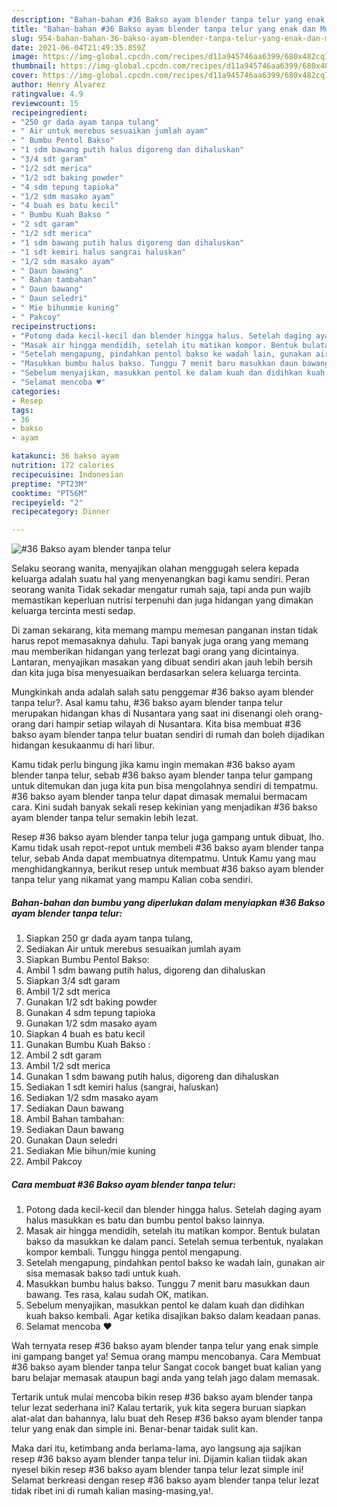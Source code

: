 ```yaml
---
description: "Bahan-bahan #36 Bakso ayam blender tanpa telur yang enak dan Mudah Dibuat"
title: "Bahan-bahan #36 Bakso ayam blender tanpa telur yang enak dan Mudah Dibuat"
slug: 954-bahan-bahan-36-bakso-ayam-blender-tanpa-telur-yang-enak-dan-mudah-dibuat
date: 2021-06-04T21:49:35.859Z
image: https://img-global.cpcdn.com/recipes/d11a945746aa6399/680x482cq70/36-bakso-ayam-blender-tanpa-telur-foto-resep-utama.jpg
thumbnail: https://img-global.cpcdn.com/recipes/d11a945746aa6399/680x482cq70/36-bakso-ayam-blender-tanpa-telur-foto-resep-utama.jpg
cover: https://img-global.cpcdn.com/recipes/d11a945746aa6399/680x482cq70/36-bakso-ayam-blender-tanpa-telur-foto-resep-utama.jpg
author: Henry Alvarez
ratingvalue: 4.9
reviewcount: 15
recipeingredient:
- "250 gr dada ayam tanpa tulang"
- " Air untuk merebus sesuaikan jumlah ayam"
- " Bumbu Pentol Bakso"
- "1 sdm bawang putih halus digoreng dan dihaluskan"
- "3/4 sdt garam"
- "1/2 sdt merica"
- "1/2 sdt baking powder"
- "4 sdm tepung tapioka"
- "1/2 sdm masako ayam"
- "4 buah es batu kecil"
- " Bumbu Kuah Bakso "
- "2 sdt garam"
- "1/2 sdt merica"
- "1 sdm bawang putih halus digoreng dan dihaluskan"
- "1 sdt kemiri halus sangrai haluskan"
- "1/2 sdm masako ayam"
- " Daun bawang"
- " Bahan tambahan"
- " Daun bawang"
- " Daun seledri"
- " Mie bihunmie kuning"
- " Pakcoy"
recipeinstructions:
- "Potong dada kecil-kecil dan blender hingga halus. Setelah daging ayam halus masukkan es batu dan bumbu pentol bakso lainnya."
- "Masak air hingga mendidih, setelah itu matikan kompor. Bentuk bulatan bakso da masukkan ke dalam panci. Setelah semua terbentuk, nyalakan kompor kembali. Tunggu hingga pentol mengapung."
- "Setelah mengapung, pindahkan pentol bakso ke wadah lain, gunakan air sisa memasak bakso tadi untuk kuah."
- "Masukkan bumbu halus bakso. Tunggu 7 menit baru masukkan daun bawang. Tes rasa, kalau sudah OK, matikan."
- "Sebelum menyajikan, masukkan pentol ke dalam kuah dan didihkan kuah bakso kembali. Agar ketika disajikan bakso dalam keadaan panas."
- "Selamat mencoba ♥️"
categories:
- Resep
tags:
- 36
- bakso
- ayam

katakunci: 36 bakso ayam 
nutrition: 172 calories
recipecuisine: Indonesian
preptime: "PT23M"
cooktime: "PT56M"
recipeyield: "2"
recipecategory: Dinner

---
```



![#36 Bakso ayam blender tanpa telur](https://img-global.cpcdn.com/recipes/d11a945746aa6399/680x482cq70/36-bakso-ayam-blender-tanpa-telur-foto-resep-utama.jpg)

Selaku seorang wanita, menyajikan olahan menggugah selera kepada keluarga adalah suatu hal yang menyenangkan bagi kamu sendiri. Peran seorang  wanita Tidak sekadar mengatur rumah saja, tapi anda pun wajib memastikan keperluan nutrisi terpenuhi dan juga hidangan yang dimakan keluarga tercinta mesti sedap.

Di zaman  sekarang, kita memang mampu memesan panganan instan tidak harus repot memasaknya dahulu. Tapi banyak juga orang yang memang mau memberikan hidangan yang terlezat bagi orang yang dicintainya. Lantaran, menyajikan masakan yang dibuat sendiri akan jauh lebih bersih dan kita juga bisa menyesuaikan berdasarkan selera keluarga tercinta. 



Mungkinkah anda adalah salah satu penggemar #36 bakso ayam blender tanpa telur?. Asal kamu tahu, #36 bakso ayam blender tanpa telur merupakan hidangan khas di Nusantara yang saat ini disenangi oleh orang-orang dari hampir setiap wilayah di Nusantara. Kita bisa membuat #36 bakso ayam blender tanpa telur buatan sendiri di rumah dan boleh dijadikan hidangan kesukaanmu di hari libur.

Kamu tidak perlu bingung jika kamu ingin memakan #36 bakso ayam blender tanpa telur, sebab #36 bakso ayam blender tanpa telur gampang untuk ditemukan dan juga kita pun bisa mengolahnya sendiri di tempatmu. #36 bakso ayam blender tanpa telur dapat dimasak memalui bermacam cara. Kini sudah banyak sekali resep kekinian yang menjadikan #36 bakso ayam blender tanpa telur semakin lebih lezat.

Resep #36 bakso ayam blender tanpa telur juga gampang untuk dibuat, lho. Kamu tidak usah repot-repot untuk membeli #36 bakso ayam blender tanpa telur, sebab Anda dapat membuatnya ditempatmu. Untuk Kamu yang mau menghidangkannya, berikut resep untuk membuat #36 bakso ayam blender tanpa telur yang nikamat yang mampu Kalian coba sendiri.

<!--inarticleads1-->

##### Bahan-bahan dan bumbu yang diperlukan dalam menyiapkan #36 Bakso ayam blender tanpa telur:

1. Siapkan 250 gr dada ayam tanpa tulang,
1. Sediakan  Air untuk merebus sesuaikan jumlah ayam
1. Siapkan  Bumbu Pentol Bakso:
1. Ambil 1 sdm bawang putih halus, digoreng dan dihaluskan
1. Siapkan 3/4 sdt garam
1. Ambil 1/2 sdt merica
1. Gunakan 1/2 sdt baking powder
1. Gunakan 4 sdm tepung tapioka
1. Gunakan 1/2 sdm masako ayam
1. Siapkan 4 buah es batu kecil
1. Gunakan  Bumbu Kuah Bakso :
1. Ambil 2 sdt garam
1. Ambil 1/2 sdt merica
1. Gunakan 1 sdm bawang putih halus, digoreng dan dihaluskan
1. Sediakan 1 sdt kemiri halus (sangrai, haluskan)
1. Sediakan 1/2 sdm masako ayam
1. Sediakan  Daun bawang
1. Ambil  Bahan tambahan:
1. Sediakan  Daun bawang
1. Gunakan  Daun seledri
1. Sediakan  Mie bihun/mie kuning
1. Ambil  Pakcoy




<!--inarticleads2-->

##### Cara membuat #36 Bakso ayam blender tanpa telur:

1. Potong dada kecil-kecil dan blender hingga halus. Setelah daging ayam halus masukkan es batu dan bumbu pentol bakso lainnya.
1. Masak air hingga mendidih, setelah itu matikan kompor. Bentuk bulatan bakso da masukkan ke dalam panci. Setelah semua terbentuk, nyalakan kompor kembali. Tunggu hingga pentol mengapung.
1. Setelah mengapung, pindahkan pentol bakso ke wadah lain, gunakan air sisa memasak bakso tadi untuk kuah.
1. Masukkan bumbu halus bakso. Tunggu 7 menit baru masukkan daun bawang. Tes rasa, kalau sudah OK, matikan.
1. Sebelum menyajikan, masukkan pentol ke dalam kuah dan didihkan kuah bakso kembali. Agar ketika disajikan bakso dalam keadaan panas.
1. Selamat mencoba ♥️




Wah ternyata resep #36 bakso ayam blender tanpa telur yang enak simple ini gampang banget ya! Semua orang mampu mencobanya. Cara Membuat #36 bakso ayam blender tanpa telur Sangat cocok banget buat kalian yang baru belajar memasak ataupun bagi anda yang telah jago dalam memasak.

Tertarik untuk mulai mencoba bikin resep #36 bakso ayam blender tanpa telur lezat sederhana ini? Kalau tertarik, yuk kita segera buruan siapkan alat-alat dan bahannya, lalu buat deh Resep #36 bakso ayam blender tanpa telur yang enak dan simple ini. Benar-benar taidak sulit kan. 

Maka dari itu, ketimbang anda berlama-lama, ayo langsung aja sajikan resep #36 bakso ayam blender tanpa telur ini. Dijamin kalian tiidak akan nyesel bikin resep #36 bakso ayam blender tanpa telur lezat simple ini! Selamat berkreasi dengan resep #36 bakso ayam blender tanpa telur lezat tidak ribet ini di rumah kalian masing-masing,ya!.

